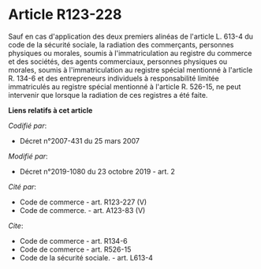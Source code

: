 # Article R123-228

Sauf en cas d'application des deux premiers alinéas de l'article L. 613-4 du code de la sécurité sociale, la radiation des
commerçants, personnes physiques ou morales, soumis à l'immatriculation au registre du commerce et des sociétés, des agents
commerciaux, personnes physiques ou morales, soumis à l'immatriculation au registre spécial mentionné à l'article R. 134-6 et
des entrepreneurs individuels à responsabilité limitée immatriculés au registre spécial mentionné à l'article R. 526-15, ne
peut intervenir que lorsque la radiation de ces registres a été faite.

**Liens relatifs à cet article**

_Codifié par_:

  - Décret n°2007-431 du 25 mars 2007

_Modifié par_:

  - Décret n°2019-1080 du 23 octobre 2019 - art. 2

_Cité par_:

  - Code de commerce - art. R123-227 (V)
  - Code de commerce. - art. A123-83 (V)

_Cite_:

  - Code de commerce - art. R134-6
  - Code de commerce - art. R526-15
  - Code de la sécurité sociale. - art. L613-4
